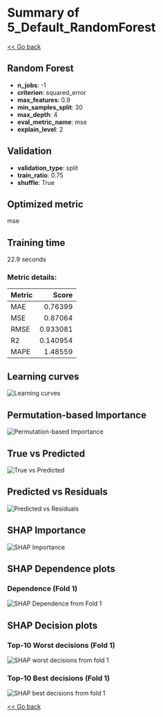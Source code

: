 # Summary of 5_Default_RandomForest

[<< Go back](../README.md)


## Random Forest
- **n_jobs**: -1
- **criterion**: squared_error
- **max_features**: 0.9
- **min_samples_split**: 30
- **max_depth**: 4
- **eval_metric_name**: mse
- **explain_level**: 2

## Validation
 - **validation_type**: split
 - **train_ratio**: 0.75
 - **shuffle**: True

## Optimized metric
mse

## Training time

22.9 seconds

### Metric details:
| Metric   |    Score |
|:---------|---------:|
| MAE      | 0.76399  |
| MSE      | 0.87064  |
| RMSE     | 0.933081 |
| R2       | 0.140954 |
| MAPE     | 1.48559  |



## Learning curves
![Learning curves](learning_curves.png)

## Permutation-based Importance
![Permutation-based Importance](permutation_importance.png)
## True vs Predicted

![True vs Predicted](true_vs_predicted.png)


## Predicted vs Residuals

![Predicted vs Residuals](predicted_vs_residuals.png)



## SHAP Importance
![SHAP Importance](shap_importance.png)

## SHAP Dependence plots

### Dependence (Fold 1)
![SHAP Dependence from Fold 1](learner_fold_0_shap_dependence.png)

## SHAP Decision plots

### Top-10 Worst decisions (Fold 1)
![SHAP worst decisions from fold 1](learner_fold_0_shap_worst_decisions.png)
### Top-10 Best decisions (Fold 1)
![SHAP best decisions from fold 1](learner_fold_0_shap_best_decisions.png)

[<< Go back](../README.md)
